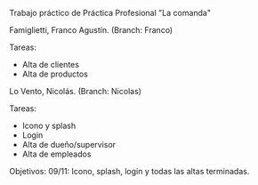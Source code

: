 Trabajo práctico de Práctica Profesional "La comanda"

Famiglietti, Franco Agustín. (Branch: Franco)

Tareas: 

- Alta de clientes
- Alta de productos


Lo Vento, Nicolás. (Branch: Nicolas)

Tareas: 
- Icono y splash
- Login
- Alta de dueño/supervisor
- Alta de empleados



Objetivos:
09/11: Icono, splash, login y todas las altas terminadas.

